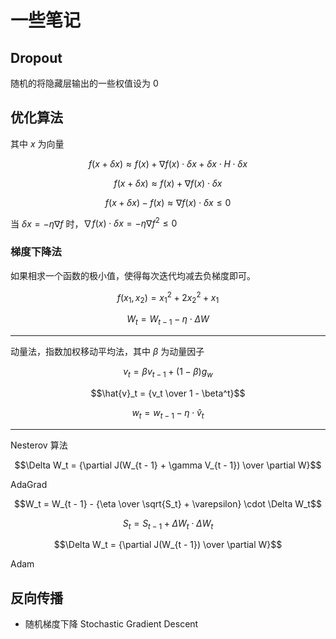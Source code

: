 # 一些笔记

[annotation]: [id] (2ce7a71d-a8c3-4fa7-b25f-50392d96e956)
[annotation]: [status] (protect)
[annotation]: [create_time] (2021-12-12 20:25:44)
[annotation]: [category] (计算机科学)
[annotation]: [tags] (人工智能|机器学习)
[annotation]: [comments] (false)
[annotation]: [url] (http://blog.ccyg.studio/article/2ce7a71d-a8c3-4fa7-b25f-50392d96e956)

## Dropout 

随机的将隐藏层输出的一些权值设为 0

## 优化算法

其中 $x$ 为向量

$$f(x + \delta x) \approx f(x) + \nabla f(x) \cdot \delta x + \delta x \cdot H \cdot \delta x$$

$$f(x + \delta x) \approx f(x) + \nabla f(x) \cdot \delta x$$

$$f(x + \delta x)  - f(x) \approx \nabla f(x) \cdot \delta x \leqslant 0$$


当 $\delta x = -\eta \nabla f$ 时，$\nabla f(x) \cdot \delta x =  -\eta \nabla f^2 \leqslant 0$


### 梯度下降法

如果相求一个函数的极小值，使得每次迭代均减去负梯度即可。

$$f(x_1, x_2) = x_1^2 + 2 x_2^2 + x_1$$


$$W_t = W_{t - 1} - \eta \cdot \Delta W$$

---

动量法，指数加权移动平均法，其中 $\beta$ 为动量因子

$$v_t =\beta v_{t - 1} + (1 - \beta) g_w$$

$$\hat{v}_t = {v_t \over 1 - \beta^t}$$

$$w_t = w_{t - 1} - \eta \cdot \hat{v}_t$$

---

Nesterov 算法

$$\Delta W_t = {\partial J(W_{t - 1}  + \gamma V_{t - 1}) \over \partial W}$$

AdaGrad

$$W_t = W_{t - 1} - {\eta \over \sqrt{S_t} + \varepsilon} \cdot \Delta W_t$$

$$S_t = S_{t - 1} + \Delta W_t \cdot \Delta W_t$$

$$\Delta W_t = {\partial J(W_{t - 1}) \over \partial W}$$

Adam

## 反向传播

- 随机梯度下降 Stochastic Gradient Descent




